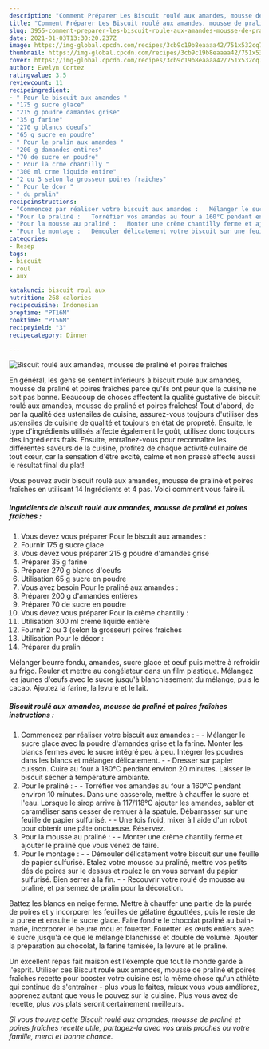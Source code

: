 ```yaml
---
description: "Comment Préparer Les Biscuit roulé aux amandes, mousse de praliné et poires fraîches"
title: "Comment Préparer Les Biscuit roulé aux amandes, mousse de praliné et poires fraîches"
slug: 3955-comment-preparer-les-biscuit-roule-aux-amandes-mousse-de-praline-et-poires-fraiches
date: 2021-01-03T13:30:20.237Z
image: https://img-global.cpcdn.com/recipes/3cb9c19b8eaaaa42/751x532cq70/biscuit-roule-aux-amandes-mousse-de-praline-et-poires-fraiches-photo-principale-de-la-recette.jpg
thumbnail: https://img-global.cpcdn.com/recipes/3cb9c19b8eaaaa42/751x532cq70/biscuit-roule-aux-amandes-mousse-de-praline-et-poires-fraiches-photo-principale-de-la-recette.jpg
cover: https://img-global.cpcdn.com/recipes/3cb9c19b8eaaaa42/751x532cq70/biscuit-roule-aux-amandes-mousse-de-praline-et-poires-fraiches-photo-principale-de-la-recette.jpg
author: Evelyn Cortez
ratingvalue: 3.5
reviewcount: 11
recipeingredient:
- " Pour le biscuit aux amandes "
- "175 g sucre glace"
- "215 g poudre damandes grise"
- "35 g farine"
- "270 g blancs doeufs"
- "65 g sucre en poudre"
- " Pour le pralin aux amandes "
- "200 g damandes entires"
- "70 de sucre en poudre"
- " Pour la crme chantilly "
- "300 ml crme liquide entire"
- "2 ou 3 selon la grosseur poires fraiches"
- " Pour le dcor "
- " du pralin"
recipeinstructions:
- "Commencez par réaliser votre biscuit aux amandes :   Mélanger le sucre glace avec la poudre d&#39;amandes grise et la farine. Monter les blancs fermes avec le sucre intégré peu à peu. Intégrer les poudres dans les blancs et mélanger délicatement.  Dresser sur papier cuisson. Cuire au four à 180°C pendant environ 20 minutes. Laisser le biscuit sécher à température ambiante."
- "Pour le praliné :   Torréfier vos amandes au four à 160°C pendant environ 10 minutes. Dans une casserole, mettre à chauffer le sucre et l&#39;eau. Lorsque le sirop arrive à 117/118°C ajouter les amandes, sabler et caraméliser sans cesser de remuer à la spatule. Débarrasser sur une feuille de papier sulfurisé.   Une fois froid, mixer à l&#39;aide d&#39;un robot pour obtenir une pâte onctueuse. Réservez."
- "Pour la mousse au praliné :   Monter une crème chantilly ferme et ajouter le praliné que vous venez de faire."
- "Pour le montage :   Démouler délicatement votre biscuit sur une feuille de papier sulfurisé. Etalez votre mousse au praliné, mettre vos petits dés de poires sur le dessus et roulez le en vous servant du papier sulfurisé. Bien serrer à la fin.   Recouvrir votre roulé de mousse au praliné, et parsemez de pralin pour la décoration."
categories:
- Resep
tags:
- biscuit
- roul
- aux

katakunci: biscuit roul aux 
nutrition: 268 calories
recipecuisine: Indonesian
preptime: "PT16M"
cooktime: "PT56M"
recipeyield: "3"
recipecategory: Dinner

---
```



![Biscuit roulé aux amandes, mousse de praliné et poires fraîches](https://img-global.cpcdn.com/recipes/3cb9c19b8eaaaa42/751x532cq70/biscuit-roule-aux-amandes-mousse-de-praline-et-poires-fraiches-photo-principale-de-la-recette.jpg)

En général, les gens se sentent inférieurs à biscuit roulé aux amandes, mousse de praliné et poires fraîches parce qu'ils ont peur que la cuisine ne soit pas bonne. Beaucoup de choses affectent la qualité gustative de biscuit roulé aux amandes, mousse de praliné et poires fraîches! Tout d'abord, de par la qualité des ustensiles de cuisine, assurez-vous toujours d'utiliser des ustensiles de cuisine de qualité et toujours en état de propreté. Ensuite, le type d'ingrédients utilisés affecte également le goût, utilisez donc toujours des ingrédients frais. Ensuite, entraînez-vous pour reconnaître les différentes saveurs de la cuisine, profitez de chaque activité culinaire de tout cœur, car la sensation d'être excité, calme et non pressé affecte aussi le résultat final du plat!

<!--inarticleads1-->

Vous pouvez avoir biscuit roulé aux amandes, mousse de praliné et poires fraîches en utilisant 14 Ingrédients et 4 pas. Voici comment vous faire il.

##### Ingrédients de biscuit roulé aux amandes, mousse de praliné et poires fraîches :

1. Vous devez vous préparer  Pour le biscuit aux amandes :
1. Fournir 175 g sucre glace
1. Vous devez vous préparer 215 g poudre d&#39;amandes grise
1. Préparer 35 g farine
1. Préparer 270 g blancs d&#39;oeufs
1. Utilisation 65 g sucre en poudre
1. Vous avez besoin  Pour le praliné aux amandes :
1. Préparer 200 g d&#39;amandes entières
1. Préparer 70 de sucre en poudre
1. Vous devez vous préparer  Pour la crème chantilly :
1. Utilisation 300 ml crème liquide entière
1. Fournir 2 ou 3 (selon la grosseur) poires fraiches
1. Utilisation  Pour le décor :
1. Préparer  du pralin


Mélanger beurre fondu, amandes, sucre glace et oeuf puis mettre à refroidir au frigo. Rouler et mettre au congélateur dans un film plastique. Mélangez les jaunes d&#39;œufs avec le sucre jusqu&#39;à blanchissement du mélange, puis le cacao. Ajoutez la farine, la levure et le lait. 

<!--inarticleads2-->

##### Biscuit roulé aux amandes, mousse de praliné et poires fraîches instructions :

1. Commencez par réaliser votre biscuit aux amandes : -  -  Mélanger le sucre glace avec la poudre d&#39;amandes grise et la farine. Monter les blancs fermes avec le sucre intégré peu à peu. Intégrer les poudres dans les blancs et mélanger délicatement. -  - Dresser sur papier cuisson. Cuire au four à 180°C pendant environ 20 minutes. Laisser le biscuit sécher à température ambiante.
1. Pour le praliné :  -  - Torréfier vos amandes au four à 160°C pendant environ 10 minutes. Dans une casserole, mettre à chauffer le sucre et l&#39;eau. Lorsque le sirop arrive à 117/118°C ajouter les amandes, sabler et caraméliser sans cesser de remuer à la spatule. Débarrasser sur une feuille de papier sulfurisé.  -  - Une fois froid, mixer à l&#39;aide d&#39;un robot pour obtenir une pâte onctueuse. Réservez.
1. Pour la mousse au praliné :  -  - Monter une crème chantilly ferme et ajouter le praliné que vous venez de faire.
1. Pour le montage :  -  - Démouler délicatement votre biscuit sur une feuille de papier sulfurisé. Etalez votre mousse au praliné, mettre vos petits dés de poires sur le dessus et roulez le en vous servant du papier sulfurisé. Bien serrer à la fin.  -  - Recouvrir votre roulé de mousse au praliné, et parsemez de pralin pour la décoration.


Battez les blancs en neige ferme. Mettre à chauffer une partie de la purée de poires et y incorporer les feuilles de gélatine égouttées, puis le reste de la purée et ensuite le sucre glace. Faire fondre le chocolat praliné au bain-marie, incorporer le beurre mou et fouetter. Fouetter les œufs entiers avec le sucre jusqu&#39;à ce que le mélange blanchisse et double de volume. Ajouter la préparation au chocolat, la farine tamisée, la levure et le praliné. 

<!--inarticleads1-->

<p>
Un excellent repas fait maison est l'exemple que tout le monde garde à l'esprit. Utiliser ces Biscuit roulé aux amandes, mousse de praliné et poires fraîches recette pour booster votre cuisine est la même chose qu'un athlète qui continue de s'entraîner - plus vous le faites, mieux vous vous améliorez, apprenez autant que vous le pouvez sur la cuisine. Plus vous avez de recette, plus vos plats seront certainement meilleurs.
</p>

<p>
<i>Si vous trouvez cette Biscuit roulé aux amandes, mousse de praliné et poires fraîches recette utile, partagez-la avec vos amis proches ou votre famille, merci et bonne chance.</i>
</p>
